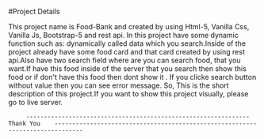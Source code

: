 #Project Details

This project name is Food-Bank and created by using Html-5, Vanilla Css, Vanilla Js, Bootstrap-5 and rest api. In this project have some dynamic function such as: dynamically called data which you search.Inside of the project already have some food card and that card created by using rest api.Also have two search field where are you can search food, that you want.If have this food inside of the server that you search then show this food or if don't have this food then dont show it . If you clicke search button without value then you can see error message. So, This is the short description of this project.If you want to show this project visually, please go to live server. 


         ---------------------------------------------------------------     Thank You    ------------------------------------------------------------------------------


